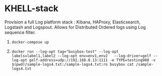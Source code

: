 # KHELL-stack
Provision a full Log platform stack : Kibana, HAProxy, Elasticsearch, Logstash and Logspout. Allows for Distributed Ordered logs using Log sequence filter.

1. `docker-compose up`

2. `docker run --log-opt tag="busybox-test" --log-opt labels=label1,label2 --log-opt env=env1,env2   --log-driver=gelf --log-opt gelf-address=udp://192.168.0.13:1111 -e TYPE=testing908 -v $(pwd)/sample-logs4.txt:/sample-logs4.txt:ro busybox cat /sample-logs4.txt`



